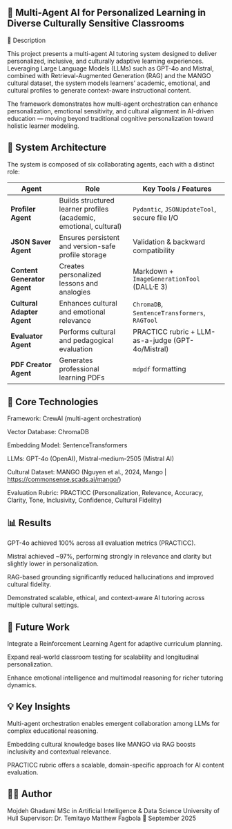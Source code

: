 ## 🧠 Multi-Agent AI for Personalized Learning in Diverse Culturally Sensitive Classrooms
📘 Description

This project presents a multi-agent AI tutoring system designed to deliver personalized, inclusive, and culturally adaptive learning experiences.
Leveraging Large Language Models (LLMs) such as GPT-4o and Mistral, combined with Retrieval-Augmented Generation (RAG) and the MANGO cultural dataset, the system models learners’ academic, emotional, and cultural profiles to generate context-aware instructional content.

The framework demonstrates how multi-agent orchestration can enhance personalization, emotional sensitivity, and cultural alignment in AI-driven education — moving beyond traditional cognitive personalization toward holistic learner modeling.

## 🧩 System Architecture

The system is composed of six collaborating agents, each with a distinct role:

| Agent                       | Role                                                               | Key Tools / Features                              |
| --------------------------- | ------------------------------------------------------------------ | ------------------------------------------------- |
| **Profiler Agent**          | Builds structured learner profiles (academic, emotional, cultural) | `Pydantic`, `JSONUpdateTool`, secure file I/O     |
| **JSON Saver Agent**        | Ensures persistent and version-safe profile storage                | Validation & backward compatibility               |
| **Content Generator Agent** | Creates personalized lessons and analogies                         | Markdown + `ImageGenerationTool` (DALL·E 3)       |
| **Cultural Adapter Agent**  | Enhances cultural and emotional relevance                          | `ChromaDB`, `SentenceTransformers`, `RAGTool`     |
| **Evaluator Agent**         | Performs cultural and pedagogical evaluation                       | PRACTICC rubric + LLM-as-a-judge (GPT-4o/Mistral) |
| **PDF Creator Agent**       | Generates professional learning PDFs                               | `mdpdf` formatting                                |



## 🧠 Core Technologies

Framework: CrewAI
 (multi-agent orchestration)

Vector Database: ChromaDB

Embedding Model: SentenceTransformers

LLMs: GPT-4o (OpenAI), Mistral-medium-2505 (Mistral AI)

Cultural Dataset: MANGO (Nguyen et al., 2024, Mango | https://commonsense.scads.ai/mango/)

Evaluation Rubric: PRACTICC (Personalization, Relevance, Accuracy, Clarity, Tone, Inclusivity, Confidence, Cultural Fidelity)

## 📊 Results

GPT-4o achieved 100% across all evaluation metrics (PRACTICC).

Mistral achieved ~97%, performing strongly in relevance and clarity but slightly lower in personalization.

RAG-based grounding significantly reduced hallucinations and improved cultural fidelity.

Demonstrated scalable, ethical, and context-aware AI tutoring across multiple cultural settings.

## 🚀 Future Work

Integrate a Reinforcement Learning Agent for adaptive curriculum planning.

Expand real-world classroom testing for scalability and longitudinal personalization.

Enhance emotional intelligence and multimodal reasoning for richer tutoring dynamics.

## 💡 Key Insights

Multi-agent orchestration enables emergent collaboration among LLMs for complex educational reasoning.

Embedding cultural knowledge bases like MANGO via RAG boosts inclusivity and contextual relevance.

PRACTICC rubric offers a scalable, domain-specific approach for AI content evaluation.

## 🧑‍💻 Author

Mojdeh Ghadami
MSc in Artificial Intelligence & Data Science
University of Hull
Supervisor: Dr. Temitayo Matthew Fagbola
📅 September 2025
